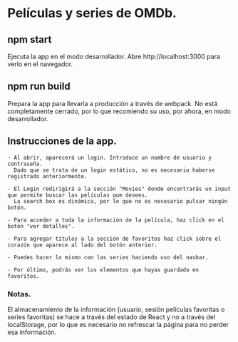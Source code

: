 # Películas y series de OMDb.

## npm start

Ejecuta la app en el modo desarrollador. 
Abre http://localhost:3000 para verlo en el navegador.

## npm run build
Prepara la app para llevarla a producción a través de webpack. 
No está completamente cerrado, por lo que recomiendo su uso, por ahora, en modo desarrollador. 

## Instrucciones de la app. 

    - Al abrir, aparecerá un login. Introduce un nombre de usuario y contraseña. 
      Dado que se trata de un login estático, no es necesario haberse registrado anteriormente. 
      
    - El Login redirigirá a la sección "Movies" donde encontrarás un input que permite buscar las películas que desees. 
      La search box es dinámica, por lo que no es necesario pulsar ningún botón. 
    
    - Para acceder a toda la información de la película, haz click en el botón "ver detalles". 
    
    - Para agregar títulos a la sección de favoritos haz click sobre el corazón que aparece al lado del botón anterior. 
    
    - Puedes hacer lo mismo con las series haciendo uso del navbar. 
    
    - Por último, podrás ver los elementos que hayas guardado en favoritos. 
    
 ### Notas. 
 
El almacenamiento de la información (usuario, sesión películas favoritas o series favoritas) se hace a través del estado de React y no a través del localStorage, por lo que es necesario no refrescar la página para no perder esa información. 

    
